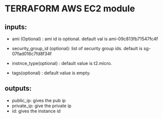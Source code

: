 # TERRAFORM AWS EC2 module

## inputs:

* ami (Optional) : ami id is optional. default val is ami-09c813fb71547fc4f
* security_group_id (optional): list of security group ids. default is sg-07fad016c7fd8f34f

* instnce_type(optional) : default value is t2.micro.
* tags(optional) : default value is empty.

## outputs:
* public_ip: gives the pub ip
* private_ip: give the private ip
* id: gives the instance id


